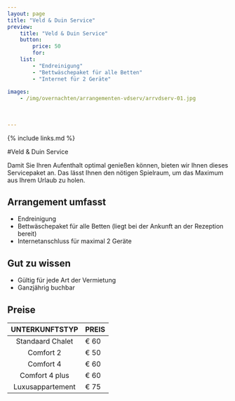 ```yaml
---
layout: page
title: "Veld & Duin Service"
preview: 
    title: "Veld & Duin Service"
    button:
        price: 50
        for: 
    list:
        - "Endreinigung"
        - "Bettwäschepaket für alle Betten"
        - "Internet für 2 Geräte"
        
images:
    - /img/overnachten/arrangementen-vdserv/arrvdserv-01.jpg
    
    
    
---
```


{% include links.md %}


#Veld & Duin Service

Damit Sie Ihren Aufenthalt optimal genießen können, bieten wir Ihnen dieses Servicepaket an. Das lässt Ihnen den nötigen Spielraum, um das Maximum aus Ihrem Urlaub zu holen.

## Arrangement umfasst
- Endreinigung
- Bettwäschepaket für alle Betten (liegt bei der Ankunft an der Rezeption bereit)
- Internetanschluss für maximal 2 Geräte


## Gut zu wissen
- Gültig für jede Art der Vermietung
- Ganzjährig buchbar


## Preise

UNTERKUNFTSTYP         | PREIS
:------------------:|:-----------
Standaard Chalet    |€ 60                
Comfort 2           |€ 50                
Comfort 4           |€ 60         
Comfort 4 plus      |€ 60  
Luxusappartement    |€ 75         
        




